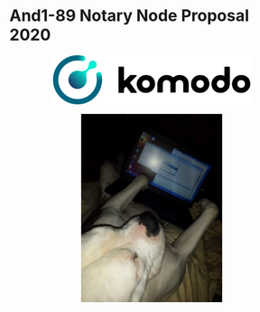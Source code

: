 # **And1-89 Notary Node Proposal 2020**

<p align="center">
  <img width="350" src="Banner1.png" />


<p align="center">
  <img width="250" src="dog.jpg" />
  
  

